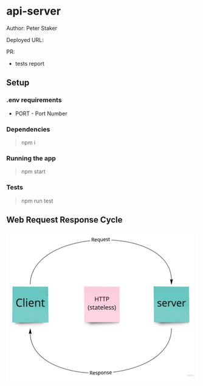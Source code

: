 # api-server

Author: Peter Staker

Deployed URL:

PR:

* tests report

## Setup

### .env requirements

* PORT - Port Number

### Dependencies

> npm i

### Running the app

> npm start

### Tests

> npm run test

## Web Request Response Cycle

![WRRC](./assets/WRRC.jpg)
